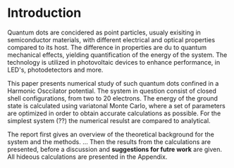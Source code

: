# Introduction

<!-- Something about quantum /system-->
Quantum dots are concidered as point particles, usualy exisiting in semiconductor materials, with different electrical and optical properties compared to its host. The difference in properties are du to quantum mechanical effects, yielding quantification of the energy of the system. The technology is utilized in photovoltaic devices to enhance performance, in LED's, photodetectors and more. 

This paper presents numerical study of such quantum dots confined in a Harmonic Osccilator potential. The system in question consist of closed shell configurations, from two to 20 electrons. The energy of the ground state is calculated using variatonal Monte Carlo, where a set of parameters are optimized in order to obtain accurate calculations as possible. For the simplest system (??) the numerical resulst are compared to analytical.

The report first gives an overview of the theoretical background for the system and the methods. ... Then the results from the calculations are presented, before a discussion and **suggestions for futre work** are given. All hideous calculations are presented in the Appendix. 


<!-- Something what we have done -->